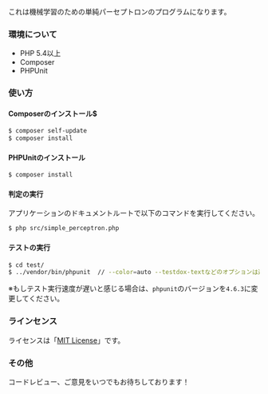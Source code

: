 これは機械学習のための単純パーセプトロンのプログラムになります。
### 環境について
- PHP 5.4以上
- Composer
- PHPUnit

### 使い方
#### Composerのインストール$
```bash
$ composer self-update
$ composer install
```

#### PHPUnitのインストール
```bash
$ composer install
```

#### 判定の実行
アプリケーションのドキュメントルートで以下のコマンドを実行してください。
```bash
$ php src/simple_perceptron.php
```

#### テストの実行
```bash
$ cd test/
$ ../vendor/bin/phpunit  // --color=auto --testdox-textなどのオプションは適宜付与
```

※もしテスト実行速度が遅いと感じる場合は、`phpunit`のバージョンを`4.6.3`に変更してください。

### ラインセンス
ライセンスは「[MIT License](https://github.com/k-kuwahara/simple_perceptron/blob/master/LICENSE.md)」です。

### その他
コードレビュー、ご意見をいつでもお待ちしております！
